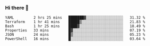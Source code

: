 ### Hi there 👋


<!--START_SECTION:waka-->

```text
YAML         2 hrs 25 mins   ███████▓░░░░░░░░░░░░░░░░░   31.32 %
Terraform    1 hr 41 mins    █████▒░░░░░░░░░░░░░░░░░░░   21.83 %
Bash         1 hr 25 mins    ████▓░░░░░░░░░░░░░░░░░░░░   18.49 %
Properties   33 mins         █▓░░░░░░░░░░░░░░░░░░░░░░░   07.19 %
JSON         24 mins         █▒░░░░░░░░░░░░░░░░░░░░░░░   05.23 %
PowerShell   16 mins         █░░░░░░░░░░░░░░░░░░░░░░░░   03.64 %
```

<!--END_SECTION:waka-->

<!--
**ssrahul96/ssrahul96** is a ✨ _special_ ✨ repository because its `README.md` (this file) appears on your GitHub profile.

Here are some ideas to get you started:

- 🔭 I’m currently working on ...
- 🌱 I’m currently learning ...
- 👯 I’m looking to collaborate on ...
- 🤔 I’m looking for help with ...
- 💬 Ask me about ...
- 📫 How to reach me: ...
- 😄 Pronouns: ...
- ⚡ Fun fact: ...
-->
